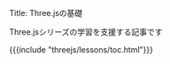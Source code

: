 Title: Three.jsの基礎

Three.jsシリーズの学習を支援する記事です

{{{include "threejs/lessons/toc.html"}}}

<!--

{{{table_of_contents}}}

-->
